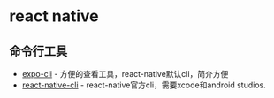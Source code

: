# react native

## 命令行工具

- [expo-cli](https://github.com/expo/expo-cli) - 方便的查看工具，react-native默认cli，简介方便
- [react-native-cli](https://www.npmjs.com/package/react-native-cli) - react-native官方cli，需要xcode和android studios.
